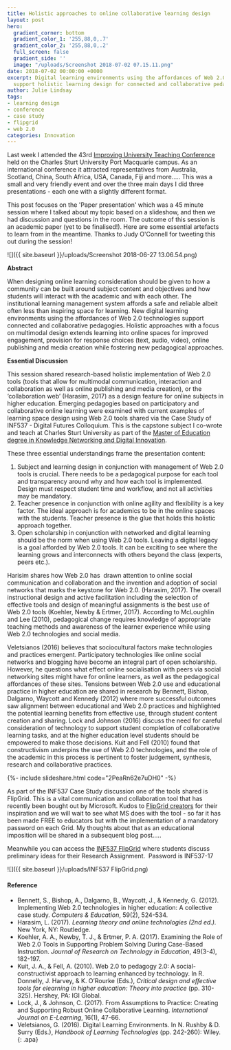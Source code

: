 ```yaml
---
title: Holistic approaches to online collaborative learning design
layout: post
hero:
  gradient_corner: bottom
  gradient_color_1: '255,88,0,.7'
  gradient_color_2: '255,88,0,.2'
  full_screen: false
  gradient_side: ''
  image: "/uploads/Screenshot 2018-07-02 07.15.11.png"
date: 2018-07-02 00:00:00 +0000
excerpt: Digital learning environments using the affordances of Web 2.0 technologies
  support holistic learning design for connected and collaborative pedagogies.
author: Julie Lindsay
tags:
- learning design
- conference
- case study
- flipgrid
- web 2.0
categories: Innovation
---
```

Last week I attended the 43rd [Improving University Teaching Conference](http://www.iutconference.com/) held on the Charles Sturt University Port Macquarie campus. As an international conference it attracted representatives from Australia, Scotland, China, South Africa, USA, Canada, Fiji and more..... This was a small and very friendly event and over the three main days I did three presentations - each one with a slightly different format.

This post focuses on the 'Paper presentation' which was a 45 minute session where I talked about my topic based on a slideshow, and then we had discussion and questions in the room. The outcome of this session is an academic paper (yet to be finalised!). Here are some essential artefacts to learn from in the meantime. Thanks to Judy O'Connell for tweeting this out during the session!

![]({{ site.baseurl }}/uploads/Screenshot 2018-06-27 13.06.54.png)

**Abstract**

When designing online learning consideration should be given to how a community can be built around subject content and objectives and how students will interact with the academic and with each other. The institutional learning management system affords a safe and reliable albeit often less than inspiring space for learning. New digital learning environments using the affordances of Web 2.0 technologies support connected and collaborative pedagogies. Holistic approaches with a focus on multimodal design extends learning into online spaces for improved engagement, provision for response choices (text, audio, video), online publishing and media creation while fostering new pedagogical approaches.

**Essential Discussion**

This session shared research-based holistic implementation of Web 2.0 tools (tools that allow for multimodal communication, interaction and collaboration as well as online publishing and media creation), or the ‘collaboration web’ (Harasim, 2017) as a design feature for online subjects in higher education. Emerging pedagogies based on participatory and collaborative online learning were examined with current examples of learning space design using Web 2.0 tools shared via the Case Study of INF537 - Digital Futures Colloquium. This is the capstone subject I co-wrote and teach at Charles Sturt University as part of the [Master of Education degree in Knowledge Networking and Digital Innovation](http://futurestudents.csu.edu.au/courses/teaching-education/master-education-knowledge-networks-digital-innovation).

These three essential understandings frame the presentation content:

1. Subject and learning design in conjunction with management of Web 2.0 tools is crucial. There needs to be a pedagogical purpose for each tool and transparency around why and how each tool is implemented. Design must respect student time and workflow, and not all activities may be mandatory.
2. Teacher presence in conjunction with online agility and flexibility is a key factor. The ideal approach is for academics to be in the online spaces with the students. Teacher presence is the glue that holds this holistic approach together.
3. Open scholarship in conjunction with networked and digital learning should be the norm when using Web 2.0 tools. Leaving a digital legacy is a goal afforded by Web 2.0 tools. It can be exciting to see where the learning grows and interconnects with others beyond the class (experts, peers etc.).

Harisim shares how Web 2.0 has  drawn attention to online social communication and collaboration and the invention and adoption of social networks that marks the keystone for Web 2.0. (Harasim, 2017). The overall instructional design and active facilitation including the selection of effective tools and design of meaningful assignments is the best use of Web 2.0 tools (Koehler, Newby & Ertmer, 2017). According to McLoughlin and Lee (2010), pedagogical change requires knowledge of appropriate teaching methods and awareness of the learner experience while using Web 2.0 technologies and social media.

Veletsianos (2016) believes that sociocultural factors make technologies and practices emergent. Participatory technologies like online social networks and blogging have become an integral part of open scholarship. However, he questions what effect online socialisation with peers via social networking sites might have for online learners, as well as the pedagogical affordances of these sites. Tensions between Web 2.0 use and educational practice in higher education are shared in research by Bennett, Bishop, Dalgarno, Waycott and Kennedy (2012) where more successful outcomes saw alignment between educational and Web 2.0 practices and highlighted the potential learning benefits from effective use, through student content creation and sharing. Lock and Johnson (2016) discuss the need for careful consideration of technology to support student completion of collaborative learning tasks, and at the higher education level students should be empowered to make those decisions. Kuit and Fell (2010) found that constructivism underpins the use of Web 2.0 technologies, and the role of the academic in this process is pertinent to foster judgement, synthesis, research and collaborative practices.

{%- include slideshare.html code="2PeaRn62e7uDH0" -%}

As part of the INF537 Case Study discussion one of the tools shared is FlipGrid. This is a vital communication and collaboration tool that has recently been bought out by Microsoft. Kudos to [FlipGrid creators](https://flipgrid.com/) for their inspiration and we will wait to see what MS does with the tool - so far it has been made FREE to educators but with the implementation of a mandatory password on each Grid. My thoughts about that as an educational imposition will be shared in a subsequent blog post.....

Meanwhile you can access the [INF537 FlipGrid](https://flipgrid.com/055e20) where students discuss preliminary ideas for their Research Assignment.  Password is INF537-17

![]({{ site.baseurl }}/uploads/INF537 FlipGrid.png)

#### Reference

- Bennett, S., Bishop, A., Dalgarno, B., Waycott, J., & Kennedy, G. (2012). Implementing Web 2.0 technologies in higher education: A collective case study. _Computers & Education_, 59(2), 524-534.
- Harasim, L. (2017). _Learning theory and online technologies (2nd ed.)._ New York, NY: Routledge.
- Koehler, A. A., Newby, T. J., & Ertmer, P. A. (2017). Examining the Role of Web 2.0 Tools in Supporting Problem Solving During Case-Based Instruction. _Journal of Research on Technology in Education_, 49(3-4), 182-197.
- Kuit, J. A., & Fell, A. (2010). Web 2.0 to pedagogy 2.0: A social-constructivist approach to learning enhanced by technology. In R. Donnelly, J. Harvey, & K. O’Rourke (Eds.), _Critical design and effective tools for elearning in higher education: Theory into practice_ (pp. 310-325). Hershey, PA: IGI Global.
- Lock, J., & Johnson, C. (2017). From Assumptions to Practice: Creating and Supporting Robust Online Collaborative Learning. _International Journal on E-Learning_, 16(1), 47-66.
- Veletsianos, G. (2016). Digital Learning Environments. In N. Rushby & D. Surry (Eds.), _Handbook of Learning Technologies_ (pp. 242-260): Wiley.
{: .apa}
